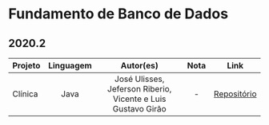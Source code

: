 # Fundamento de Banco de Dados

## 2020.2

Projeto | Linguagem | Autor(es) | Nota | Link
:------ | :-------: | :-------:  | :--: | :---:
Clínica | Java | José Ulisses, Jeferson Riberio, Vicente e Luis Gustavo Girão | - | [Repositório](https://github.com/jos3s/Faculdade-Projetos/blob/master/FBD/ClinicaBD)
